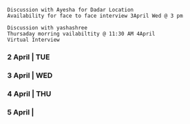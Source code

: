 
```
Discussion with Ayesha for Dadar Location 
Availability for face to face interview 3April Wed @ 3 pm
```
```
Discussion with yashashree 
Thursaday morring vailabiltity @ 11:30 AM 4April 
Virtual Interview
```


### 2 April | TUE

### 3 April | WED

### 4 April | THU

### 5 April | 

